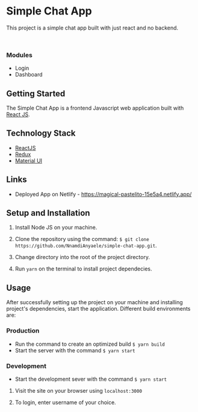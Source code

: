# Simple Chat App

This project is a simple chat app built with just react and no backend.

<br />

### Modules

- Login
- Dashboard

## Getting Started

The Simple Chat App is a frontend Javascript web application built with [React JS](https://reactjs.org/).

## Technology Stack

- [ReactJS](https://reactjs.org/)
- [Redux](https://redux.js.org/)
- [Material UI](https://material-ui.com/)

## Links

- Deployed App on Netlify - https://magical-pastelito-15e5a4.netlify.app/

## Setup and Installation

1. Install Node JS on your machine.

2. Clone the repository using the command: `$ git clone https://github.com/NnamdiAnyaele/simple-chat-app.git`.

3. Change directory into the root of the project directory.

4. Run `yarn` on the terminal to install project dependecies.

## Usage

After successfully setting up the project on your machine and installing project's dependencies, start the application. Different build environments are:

### Production

- Run the command to create an optimized build `$ yarn build`
- Start the server with the command `$ yarn start`

### Development

- Start the development sever with the command `$ yarn start`

1. Visit the site on your browser using `localhost:3000`

2. To login, enter username of your choice.

